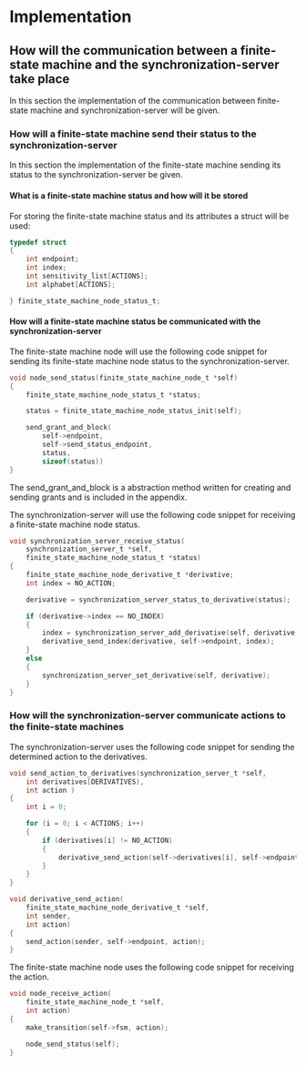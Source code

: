 # Implementation

## How will the communication between a finite-state machine and the synchronization-server take place

In this section the implementation of the communication between finite-state machine and synchronization-server will be given.

### How will a finite-state machine send their status to the synchronization-server

In this section the implementation of the finite-state machine sending its status to the synchronization-server be given.

#### What is a finite-state machine status and how will it be stored

For storing the finite-state machine status and its attributes a struct will be used:

``` C
typedef struct
{
    int endpoint;
    int index;
    int sensitivity_list[ACTIONS];
    int alphabet[ACTIONS];

} finite_state_machine_node_status_t;
```

#### How will a finite-state machine status be communicated with the synchronization-server

The finite-state machine node will use the following code snippet for sending its finite-state machine node status to the synchronization-server.

``` C
void node_send_status(finite_state_machine_node_t *self)
{
    finite_state_machine_node_status_t *status;

    status = finite_state_machine_node_status_init(self);

    send_grant_and_block(
        self->endpoint,
        self->send_status_endpoint,
        status,
        sizeof(status))
}
```

The send_grant_and_block is a abstraction method written for creating and sending grants and is included in the appendix.

The synchronization-server will use the following code snippet for receiving a finite-state machine node status.

``` C
void synchronization_server_receive_status(
    synchronization_server_t *self,
    finite_state_machine_node_status_t *status)
{
    finite_state_machine_node_derivative_t *derivative;
    int index = NO_ACTION;

    derivative = synchronization_server_status_to_derivative(status);

    if (derivative->index == NO_INDEX)
    {
        index = synchronization_server_add_derivative(self, derivative);
        derivative_send_index(derivative, self->endpoint, index);
    }
    else
    {
        synchronization_server_set_derivative(self, derivative);
    }
}
```

### How will the synchronization-server communicate actions to the finite-state machines

The synchronization-server uses the following code snippet for sending the determined action to the derivatives.

``` C
void send_action_to_derivatives(synchronization_server_t *self,
    int derivatives[DERIVATIVES),
    int action )
{
    int i = 0;

    for (i = 0; i < ACTIONS; i++)
    {
        if (derivatives[i] != NO_ACTION)
        {
            derivative_send_action(self->derivatives[i], self->endpoint, action);
        }
    }
}

void derivative_send_action(
    finite_state_machine_node_derivative_t *self,
    int sender,
    int action)
{
    send_action(sender, self->endpoint, action);
}
```

The finite-state machine node uses the following code snippet for receiving the action.

``` C
void node_receive_action(
    finite_state_machine_node_t *self,
    int action)
{
    make_transition(self->fsm, action);

    node_send_status(self);
}
```